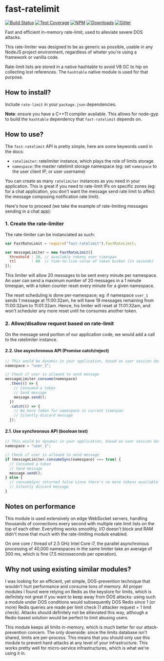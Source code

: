 # fast-ratelimit

[![Build Status](https://img.shields.io/travis/valeriansaliou/fast-ratelimit/master.svg)](https://travis-ci.org/valeriansaliou/fast-ratelimit) [![Test Coverage](https://img.shields.io/coveralls/valeriansaliou/fast-ratelimit/master.svg)](https://coveralls.io/github/valeriansaliou/fast-ratelimit?branch=master) [![NPM](https://img.shields.io/npm/v/fast-ratelimit.svg)](https://www.npmjs.com/package/fast-ratelimit) [![Downloads](https://img.shields.io/npm/dt/fast-ratelimit.svg)](https://www.npmjs.com/package/fast-ratelimit) [![Gitter](https://img.shields.io/gitter/room/valeriansaliou/fast-ratelimit.svg)](https://gitter.im/valeriansaliou/fast-ratelimit)

Fast and efficient in-memory rate-limit, used to alleviate severe DOS attacks.

This rate-limiter was designed to be as generic as possible, usable in any NodeJS project environment, regardless of wheter you're using a framework or vanilla code.

Rate-limit lists are stored in a native hashtable to avoid V8 GC to hip on collecting lost references. The `hashtable` native module is used for that purpose.

## How to install?

Include `rate-limit` in your `package.json` dependencies.

**Note**: ensure you have a C++11 compiler available. This allows for node-gyp to build the `hashtable` dependency that `fast-ratelimit` depends on.

## How to use?

The `fast-ratelimit` API is pretty simple, here are some keywords used in the docs:

 * `ratelimiter`: ratelimiter instance, which plays the role of limits storage
 * `namespace`: the master ratelimit storage namespace (eg: set `namespace` to the user client IP, or user username)

You can create as many `ratelimiter` instances as you need in your application. This is great if you need to rate-limit IPs on specific zones (eg: for a chat application, you don't want the message send rate limit to affect the message composing notification rate limit).

Here's how to proceed (we take the example of rate-limiting messages sending in a chat app):

### 1. Create the rate-limiter

The rate-limiter can be instanciated as such:

```javascript
var FastRateLimit = require("fast-ratelimit").FastRateLimit;

var messageLimiter = new FastRateLimit({
  threshold : 20, // available tokens over timespan
  ttl       : 60  // time-to-live value of token bucket (in seconds)
});
```

This limiter will allow 20 messages to be sent every minute per namespace.
An user can send a maximum number of 20 messages in a 1 minute timespan, with a token counter reset every minute for a given namespace.

The reset scheduling is done per-namespace; eg: if namespace `user_1` sends 1 message at 11:00:32am, he will have 19 messages remaining from 11:00:32am to 11:01:32am. Hence, his limiter will reset at 11:01:32am, and won't scheduler any more reset until he consumes another token.

### 2. Allow/disallow request based on rate-limit

On the message send portion of our application code, we would add a call to the ratelimiter instance.

#### 2.2. Use asynchronous API (Promise catch/reject)

```javascript
// This would be dynamic in your application, based on user session data, or user IP
namespace = "user_1";

// Check if user is allowed to send message
messageLimiter.consume(namespace)
  .then(() => {
    // Consumed a token
    // Send message
    message.send();
  })
  .catch(() => {
    // No more token for namespace in current timespan
    // Silently discard message
  });
```

#### 2.1. Use synchronous API (boolean test)

```javascript
// This would be dynamic in your application, based on user session data, or user IP
namespace = "user_1";

// Check if user is allowed to send message
if (messageLimiter.consumeSync(namespace) === true) {
  // Consumed a token
  // Send message
  message.send();
} else {
  // consumeSync returned false since there's no more tokens available
  // Silently discard message
}
```

## Notes on performance

This module is used extensively on edge WebSocket servers, handling thousands of connections every second with multiple rate limit lists on the top of each other. Everything works smoothly, I/O doesn't block and RAM didn't move that much with the rate-limiting module enabled.

On one core / thread of 2.5 GHz Intel Core i7, the parallel asynchronous processing of 40,000 namespaces in the same limiter take an average of 300 ms, which is fine (7.5 microseconds per operation).

## Why not using existing similar modules?

I was looking for an efficient, yet simple, DOS-prevention technique that wouldn't hurt performance and consume tons of memory. All proper modules I found were relying on Redis as the keystore for limits, which is definitely not great if you want to keep away from DOS attacks: using such a module under DOS conditions would subsequently DOS Redis since 1 (or more) Redis queries are made per limit check (1 attacker request = 1 limit check). Attacks should definitely not be allieviated this way, although a Redis-based solution would be perfect to limit abusing users.

This module keeps all limits in-memory, which is much better for our attack-prevention concern. The only downside: since the limits database isn't shared, limits are per-process. This means that you should only use this module to prevent hard-attacks at any level of your infrastructure. This works pretty well for micro-service infrastructures, which is what we're using it in.
